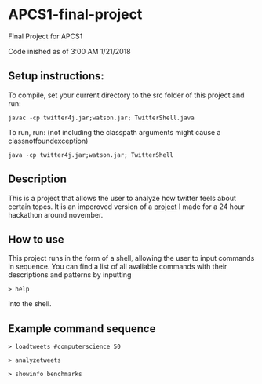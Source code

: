 # APCS1-final-project

Final Project for APCS1 

Code inished as of 3:00 AM 1/21/2018

## Setup instructions:
To compile, set your current directory to the src folder of this project and run:
```
javac -cp twitter4j.jar;watson.jar; TwitterShell.java
```
To run, run: (not including the classpath arguments might cause a classnotfoundexception)
```
java -cp twitter4j.jar;watson.jar; TwitterShell
```

## Description
  This is a project that allows the user to analyze how twitter feels about certain topcs. It is an imporoved version of a [project](https://github.com/igalakhov/Hack-River-Dell-II) I made for a 24 hour hackathon around november. 

## How to use
  This project runs in the form of a shell, allowing the user to input commands in sequence. You can find a list of all avaliable commands with their descriptions and patterns by inputting
```
> help
```
  into the shell. 
 
## Example command sequence
```
> loadtweets #computerscience 50
```
```
> analyzetweets
```
```
> showinfo benchmarks
```

  
